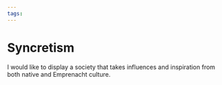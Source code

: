 ```yaml
---
tags:
---
```


# Syncretism
I would like to display a society that takes influences and inspiration from both native and Emprenacht culture. 